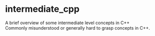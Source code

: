 # intermediate_cpp
A brief overview of some intermediate level concepts in C++ <br/>
Commonly misunderstood or generally hard to grasp concepts in C++.

